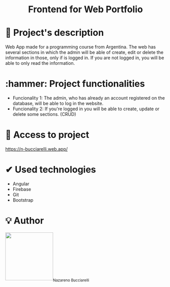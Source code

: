 <h1 align="center"> Frontend for Web Portfolio</h1>

<h1> 📃 Project's description </h1>

Web App made for a programming course from Argentina. The web has several sections in which the admin will be able of create, edit or delete the information in those, only if is logged in. If you are not logged in, you will be able to only read the information.


<h1> :hammer: Project functionalities </h1>

<ul>
  <li>Funcionality 1: The admin, who has already an account registered on the database, will be able to log in the website.</li>
  <li>Funcionality 2: If you're logged in you will be able to create, update or delete some sections. (CRUD) </li>
</ul>

<h1> 📁 Access to project </h1>

https://n-bucciarelli.web.app/

<h1> ✔ Used technologies </h1>

<ul>
  <li>Angular</li>
  <li>Firebase</li>
  <li>Git</li>
  <li>Bootstrap</li>
</ul>

<h1> 💡 Author </h1>
 <img src="https://i.postimg.cc/nzxth6DH/profilepic.jpg" width=150><sub>Nazareno Bucciarelli</sub>
